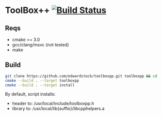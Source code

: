 # ToolBox++ [![Build Status](https://travis-ci.org/edwardstock/libcpphelpers.svg?branch=master)](https://travis-ci.org/edwardstock/libcpphelpers)


## Reqs
* cmake >= 3.0
* gcc/clang/msvc (not tested)
* make

## Build
```bash
git clone https://github.com/edwardstock/toolboxpp.git toolboxpp && cd toolboxpp/build
cmake --build . --target toolboxpp
cmake --build . --target install 
```

By default, script installs:
* header to: /usr/local/include/toolboxpp.h 
* library to: /usr/local/lib{suffix}/libcpphelpers.a